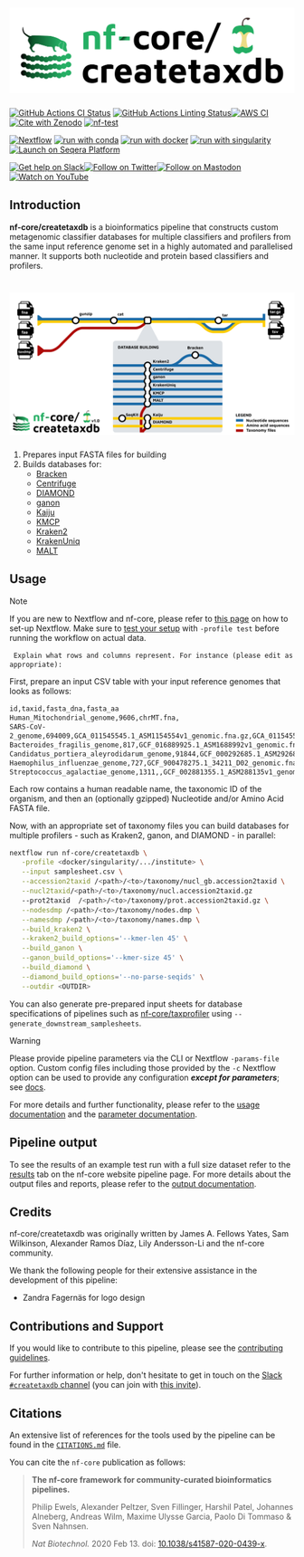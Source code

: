 <h1>
  <picture>
    <source media="(prefers-color-scheme: dark)" srcset="docs/images/nf-core-createtaxdb_logo_dark_tax.png">
    <img alt="nf-core/createtaxdb" src="docs/images/nf-core-createtaxdb_logo_light_tax.png">
  </picture>
</h1>

[![GitHub Actions CI Status](https://github.com/nf-core/createtaxdb/actions/workflows/ci.yml/badge.svg)](https://github.com/nf-core/createtaxdb/actions/workflows/ci.yml)
[![GitHub Actions Linting Status](https://github.com/nf-core/createtaxdb/actions/workflows/linting.yml/badge.svg)](https://github.com/nf-core/createtaxdb/actions/workflows/linting.yml)[![AWS CI](https://img.shields.io/badge/CI%20tests-full%20size-FF9900?labelColor=000000&logo=Amazon%20AWS)](https://nf-co.re/createtaxdb/results)[![Cite with Zenodo](http://img.shields.io/badge/DOI-10.5281/zenodo.XXXXXXX-1073c8?labelColor=000000)](https://doi.org/10.5281/zenodo.XXXXXXX)
[![nf-test](https://img.shields.io/badge/unit_tests-nf--test-337ab7.svg)](https://www.nf-test.com)

[![Nextflow](https://img.shields.io/badge/nextflow%20DSL2-%E2%89%A524.04.2-23aa62.svg)](https://www.nextflow.io/)
[![run with conda](http://img.shields.io/badge/run%20with-conda-3EB049?labelColor=000000&logo=anaconda)](https://docs.conda.io/en/latest/)
[![run with docker](https://img.shields.io/badge/run%20with-docker-0db7ed?labelColor=000000&logo=docker)](https://www.docker.com/)
[![run with singularity](https://img.shields.io/badge/run%20with-singularity-1d355c.svg?labelColor=000000)](https://sylabs.io/docs/)
[![Launch on Seqera Platform](https://img.shields.io/badge/Launch%20%F0%9F%9A%80-Seqera%20Platform-%234256e7)](https://cloud.seqera.io/launch?pipeline=https://github.com/nf-core/createtaxdb)

[![Get help on Slack](http://img.shields.io/badge/slack-nf--core%20%23createtaxdb-4A154B?labelColor=000000&logo=slack)](https://nfcore.slack.com/channels/createtaxdb)[![Follow on Twitter](http://img.shields.io/badge/twitter-%40nf__core-1DA1F2?labelColor=000000&logo=twitter)](https://twitter.com/nf_core)[![Follow on Mastodon](https://img.shields.io/badge/mastodon-nf__core-6364ff?labelColor=FFFFFF&logo=mastodon)](https://mstdn.science/@nf_core)[![Watch on YouTube](http://img.shields.io/badge/youtube-nf--core-FF0000?labelColor=000000&logo=youtube)](https://www.youtube.com/c/nf-core)

## Introduction

**nf-core/createtaxdb** is a bioinformatics pipeline that constructs custom metagenomic classifier databases for multiple classifiers and profilers from the same input reference genome set in a highly automated and parallelised manner. It supports both nucleotide and protein based classifiers and profilers.

<h1>
  <picture>
    <source media="(prefers-color-scheme: dark)" srcset="assets/createtaxdb-metromap-diagram-dark.png">
    <img alt="nf-core/createtaxdb" src="assets/createtaxdb-metromap-diagram-light.png">
  </picture>
</h1>

1. Prepares input FASTA files for building
2. Builds databases for:
   - [Bracken](https://doi.org/10.7717/peerj-cs.104)
   - [Centrifuge](https://doi.org/10.1101/gr.210641.116)
   - [DIAMOND](https://doi.org/10.1038/nmeth.3176)
   - [ganon](https://doi.org/10.1093/bioinformatics/btaa458)
   - [Kaiju](https://doi.org/10.1038/ncomms11257)
   - [KMCP](https://doi.org/10.1093/bioinformatics/btac845)
   - [Kraken2](https://doi.org/10.1186/s13059-019-1891-0)
   - [KrakenUniq](https://doi.org/10.1186/s13059-018-1568-0)
   - [MALT](https://doi.org/10.1038/s41559-017-0446-6)

## Usage

> [!NOTE]
> If you are new to Nextflow and nf-core, please refer to [this page](https://nf-co.re/docs/usage/installation) on how to set-up Nextflow. Make sure to [test your setup](https://nf-co.re/docs/usage/introduction#how-to-run-a-pipeline) with `-profile test` before running the workflow on actual data.

     Explain what rows and columns represent. For instance (please edit as appropriate):

First, prepare an input CSV table with your input reference genomes that looks as follows:

```csv title="samplesheet.csv
id,taxid,fasta_dna,fasta_aa
Human_Mitochondrial_genome,9606,chrMT.fna,
SARS-CoV-2_genome,694009,GCA_011545545.1_ASM1154554v1_genomic.fna.gz,GCA_011545545.1_ASM1154554v1_genomic.faa.gz
Bacteroides_fragilis_genome,817,GCF_016889925.1_ASM1688992v1_genomic.fna.gz,GCF_016889925.1_ASM1688992v1_genomic.faa.gz
Candidatus_portiera_aleyrodidarum_genome,91844,GCF_000292685.1_ASM29268v1_genomic.fna,GCF_000292685.1_ASM29268v1_genomic.faa
Haemophilus_influenzae_genome,727,GCF_900478275.1_34211_D02_genomic.fna,GCF_900478275.1_34211_D02_genomic.faa
Streptococcus_agalactiae_genome,1311,,GCF_002881355.1_ASM288135v1_genomic.faa
```

Each row contains a human readable name, the taxonomic ID of the organism, and then an (optionally gzipped) Nucleotide and/or Amino Acid FASTA file.

Now, with an appropriate set of taxonomy files you can build databases for multiple profilers - such as Kraken2, ganon, and DIAMOND - in parallel:

```bash
nextflow run nf-core/createtaxdb \
   -profile <docker/singularity/.../institute> \
   --input samplesheet.csv \
   --accession2taxid /<path>/<to>/taxonomy/nucl_gb.accession2taxid \
   --nucl2taxid/<path>/<to>/taxonomy/nucl.accession2taxid.gz
   --prot2taxid  /<path>/<to>/taxonomy/prot.accession2taxid.gz \
   --nodesdmp /<path>/<to>/taxonomy/nodes.dmp \
   --namesdmp /<path>/<to>/taxonomy/names.dmp \
   --build_kraken2 \
   --kraken2_build_options='--kmer-len 45' \
   --build_ganon \
   --ganon_build_options='--kmer-size 45' \
   --build_diamond \
   --diamond_build_options='--no-parse-seqids' \
   --outdir <OUTDIR>
```

You can also generate pre-prepared input sheets for database specifications of pipelines such as [nf-core/taxprofiler](https://nf-co.re/taxprofiler) using `--generate_downstream_samplesheets`.

> [!WARNING]
> Please provide pipeline parameters via the CLI or Nextflow `-params-file` option. Custom config files including those provided by the `-c` Nextflow option can be used to provide any configuration _**except for parameters**_; see [docs](https://nf-co.re/docs/usage/getting_started/configuration#custom-configuration-files).

For more details and further functionality, please refer to the [usage documentation](https://nf-co.re/createtaxdb/usage) and the [parameter documentation](https://nf-co.re/createtaxdb/parameters).

## Pipeline output

To see the results of an example test run with a full size dataset refer to the [results](https://nf-co.re/createtaxdb/results) tab on the nf-core website pipeline page.
For more details about the output files and reports, please refer to the
[output documentation](https://nf-co.re/createtaxdb/output).

## Credits

nf-core/createtaxdb was originally written by James A. Fellows Yates, Sam Wilkinson, Alexander Ramos Díaz, Lily Andersson-Li and the nf-core community.

We thank the following people for their extensive assistance in the development of this pipeline:

- Zandra Fagernäs for logo design

## Contributions and Support

If you would like to contribute to this pipeline, please see the [contributing guidelines](.github/CONTRIBUTING.md).

For further information or help, don't hesitate to get in touch on the [Slack `#createtaxdb` channel](https://nfcore.slack.com/channels/createtaxdb) (you can join with [this invite](https://nf-co.re/join/slack)).

## Citations

<!-- TODO nf-core: Add citation for pipeline after first release. Uncomment lines below and update Zenodo doi and badge at the top of this file. -->
<!-- If you use nf-core/createtaxdb for your analysis, please cite it using the following doi: [10.5281/zenodo.XXXXXX](https://doi.org/10.5281/zenodo.XXXXXX) -->

An extensive list of references for the tools used by the pipeline can be found in the [`CITATIONS.md`](CITATIONS.md) file.

You can cite the `nf-core` publication as follows:

> **The nf-core framework for community-curated bioinformatics pipelines.**
>
> Philip Ewels, Alexander Peltzer, Sven Fillinger, Harshil Patel, Johannes Alneberg, Andreas Wilm, Maxime Ulysse Garcia, Paolo Di Tommaso & Sven Nahnsen.
>
> _Nat Biotechnol._ 2020 Feb 13. doi: [10.1038/s41587-020-0439-x](https://dx.doi.org/10.1038/s41587-020-0439-x).
